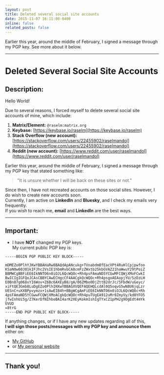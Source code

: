 ```yaml
---
layout: post
title: Deleted several social site accounts
date: 2015-11-07 16:11:00-0400
inline: false
related_posts: false
---
```


Earlier this year, around the middle of February, I signed a message through my PGP key. See more about it below.

---

# Deleted Several Social Site Accounts

## Description:

Hello World!

Due to several reasons, I forced myself to delete several social site accounts of mine, which include:

1. **Matrix/Element:** `@raselm:matrix.org`
2. **Keybase:** [https://keybase.io/raselm](https://keybase.io/raselm)
3. **Stack Overflow (new account):** [https://stackoverflow.com/users/22455902/raselmandol](https://stackoverflow.com/users/22455902/raselmandol)
4. **Reddit (new account):** [https://www.reddit.com/user/raselmandol](https://www.reddit.com/user/raselmandol)

Earlier this year, around the middle of February, I signed a message through my PGP key that stated something like:

> "It is unsure whether I will be back on these sites or not."

Since then, I have not recreated accounts on those social sites. However, I do wish to create new accounts soon.  
Currently, I am active on **LinkedIn** and **Bluesky**, and I check my emails very frequently.  
If you wish to reach me, **email** and **LinkedIn** are the best ways.

---

## Important:

- I have **NOT** changed my PGP keys.  
  My current public PGP key is:

```
-----BEGIN PGP PUBLIC KEY BLOCK-----

mDMEZo0PlhYJKwYBBAHaRw8BAQdApANcukg+TVnabdmBfEacVPt4RuHlCpjpwfoo
KSaN0w60J01kIFJhc2VsIE1hbmRvbCA8cmFzZWxtb25kbGVAZ21haWwuY29tPoiZ
BBMWCgBBFiEE6IkNNTO6n0iOJL6QcWQOc+Rh4psFAmaND5YCGwMFCQWjXMoFCwkI
BwICIgIGFQoJCAsCBBYCAwECHgcCF4AACgkQcWQOc+Rh4psgoAEAopjYU/5zDzLH
E0Bn87g068xYI6Wov+Z6Bc6AXEyB8/gA/06ZMbo0DjZttB2drJc/5FbdW/uGeyc/
xiFtQE3Gmb8LuDgEZo0PlhIKKwYBBAGXVQEFAQEHQLcdAl0Q5oqvG5wN8U6jqLzr
UESnC+uXXBPpvymzx+1sAwEIB4h+BBgWCgAmFiEE6IkNNTO6n0iOJL6QcWQOc+Rh
4psFAmaND5YCGwwFCQWjXMoACgkQcWQOc+Rh4puTUgEA912uMr0ZmyVy/kd0YFO5
jfwInhUi5g/Z7KerDfNIhboBAI4arK2XEyKokmIshIgTYxCZ1pPH2g9OgEdt4mYk
UVUD
=8trG
-----END PGP PUBLIC KEY BLOCK-----
```

If anything changes, or if I have any new updates regarding all of this,  
**I will sign those posts/messages with my PGP key and announce them** either on:

- [My GitHub](https://github.com/raselmandol)
- or [My personal website](https://raselm.me)

---

## Thank you!
